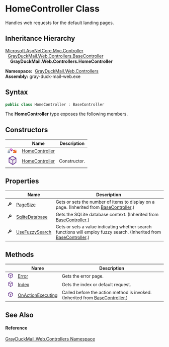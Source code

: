 HomeController Class
====================
Handles web requests for the default landing pages.


Inheritance Hierarchy
---------------------
[Microsoft.AspNetCore.Mvc.Controller][1]  
  [GrayDuckMail.Web.Controllers.BaseController][2]  
    **GrayDuckMail.Web.Controllers.HomeController**  

  **Namespace:**  [GrayDuckMail.Web.Controllers][3]  
  **Assembly:** gray-duck-mail-web.exe

Syntax
------

```csharp
public class HomeController : BaseController
```

The **HomeController** type exposes the following members.


Constructors
------------

|                                   | Name                | Description  |
| --------------------------------- | ------------------- | ------------ |
| ![Private method]![Static member] | [HomeController][4] |              |
| ![Public method]                  | [HomeController][5] | Constructor. |


Properties
----------

|                    | Name                | Description                                                                                                              |
| ------------------ | ------------------- | ------------------------------------------------------------------------------------------------------------------------ |
| ![Public property] | [PageSize][6]       | Gets or sets the number of items to display on a page. (Inherited from [BaseController][2].)                             |
| ![Public property] | [SqliteDatabase][7] | Gets the SQLite database context. (Inherited from [BaseController][2].)                                                  |
| ![Public property] | [UseFuzzySearch][8] | Gets or sets a value indicating whether search functions will employ fuzzy search. (Inherited from [BaseController][2].) |


Methods
-------

|                  | Name                    | Description                                                                       |
| ---------------- | ----------------------- | --------------------------------------------------------------------------------- |
| ![Public method] | [Error][9]              | Gets the error page.                                                              |
| ![Public method] | [Index][10]             | Gets the index or default request.                                                |
| ![Public method] | [OnActionExecuting][11] | Called before the action method is invoked. (Inherited from [BaseController][2].) |


See Also
--------

#### Reference
[GrayDuckMail.Web.Controllers Namespace][3]  

[1]: https://docs.microsoft.com/dotnet/api/microsoft.aspnetcore.mvc.controller
[2]: ../BaseController/README.md
[3]: ../README.md
[4]: _cctor.md
[5]: _ctor.md
[6]: ../BaseController/PageSize.md
[7]: ../BaseController/SqliteDatabase.md
[8]: ../BaseController/UseFuzzySearch.md
[9]: Error.md
[10]: Index.md
[11]: ../BaseController/OnActionExecuting.md
[Private method]: ../../icons/privmethod.gif "Private method"
[Static member]: ../../icons/static.gif "Static member"
[Public method]: ../../icons/pubmethod.svg "Public method"
[Public property]: ../../icons/pubproperty.svg "Public property"